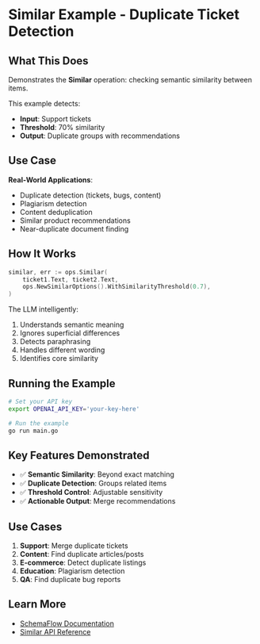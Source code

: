 # Similar Example - Duplicate Ticket Detection

## What This Does

Demonstrates the **Similar** operation: checking semantic similarity between items.

This example detects:
- **Input**: Support tickets
- **Threshold**: 70% similarity
- **Output**: Duplicate groups with recommendations

## Use Case

**Real-World Applications**:
- Duplicate detection (tickets, bugs, content)
- Plagiarism detection
- Content deduplication
- Similar product recommendations
- Near-duplicate document finding

## How It Works

```go
similar, err := ops.Similar(
    ticket1.Text, ticket2.Text,
    ops.NewSimilarOptions().WithSimilarityThreshold(0.7),
)
```

The LLM intelligently:
1. Understands semantic meaning
2. Ignores superficial differences
3. Detects paraphrasing
4. Handles different wording
5. Identifies core similarity

## Running the Example

```bash
# Set your API key
export OPENAI_API_KEY='your-key-here'

# Run the example
go run main.go
```

## Key Features Demonstrated

- ✅ **Semantic Similarity**: Beyond exact matching
- ✅ **Duplicate Detection**: Groups related items
- ✅ **Threshold Control**: Adjustable sensitivity
- ✅ **Actionable Output**: Merge recommendations

## Use Cases

1. **Support**: Merge duplicate tickets
2. **Content**: Find duplicate articles/posts
3. **E-commerce**: Detect duplicate listings
4. **Education**: Plagiarism detection
5. **QA**: Find duplicate bug reports

## Learn More

- [SchemaFlow Documentation](../../README.md)
- [Similar API Reference](../../docs/reference/API.md#similar)
